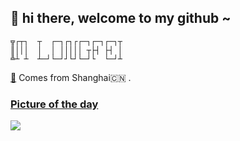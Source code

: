 ## 👋   hi there, welcome to my github ~ 
```
╦┌┬┐  ┬  ┌─┐┌┐┌┌─┐┌─┐┌─┐┬
║│││  │  │ │││││ ┬├┤ ├┤ │
╩┴ ┴  ┴─┘└─┘┘└┘└─┘└  └─┘┴
```

[👾](https://www.crlf1.xyz)  Comes from Shanghai🇨🇳 . 


### [Picture of the day](https://en.wikipedia.org/wiki/Wikipedia:Picture_of_the_day)


![](https://upload.wikimedia.org/wikipedia/commons/thumb/8/8b/Stagonopleura_guttata_1_-_Glen_Alice.jpg/800px-Stagonopleura_guttata_1_-_Glen_Alice.jpg)